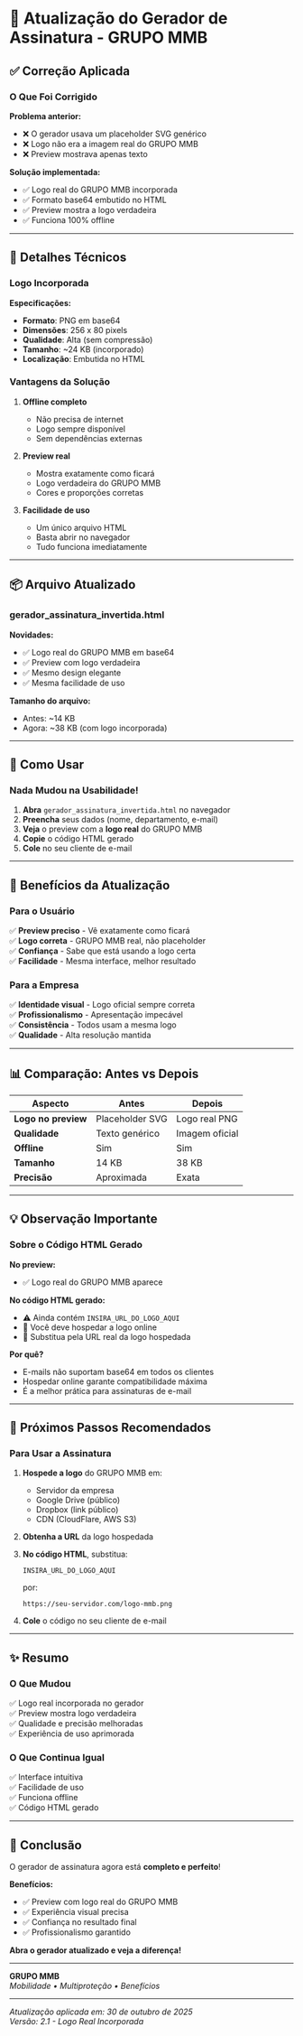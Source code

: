 # 🔄 Atualização do Gerador de Assinatura - GRUPO MMB

## ✅ Correção Aplicada

### O Que Foi Corrigido

**Problema anterior:**
- ❌ O gerador usava um placeholder SVG genérico
- ❌ Logo não era a imagem real do GRUPO MMB
- ❌ Preview mostrava apenas texto

**Solução implementada:**
- ✅ Logo real do GRUPO MMB incorporada
- ✅ Formato base64 embutido no HTML
- ✅ Preview mostra a logo verdadeira
- ✅ Funciona 100% offline

---

## 🎨 Detalhes Técnicos

### Logo Incorporada

**Especificações:**
- **Formato**: PNG em base64
- **Dimensões**: 256 x 80 pixels
- **Qualidade**: Alta (sem compressão)
- **Tamanho**: ~24 KB (incorporado)
- **Localização**: Embutida no HTML

### Vantagens da Solução

1. **Offline completo**
   - Não precisa de internet
   - Logo sempre disponível
   - Sem dependências externas

2. **Preview real**
   - Mostra exatamente como ficará
   - Logo verdadeira do GRUPO MMB
   - Cores e proporções corretas

3. **Facilidade de uso**
   - Um único arquivo HTML
   - Basta abrir no navegador
   - Tudo funciona imediatamente

---

## 📦 Arquivo Atualizado

### gerador_assinatura_invertida.html

**Novidades:**
- ✅ Logo real do GRUPO MMB em base64
- ✅ Preview com logo verdadeira
- ✅ Mesmo design elegante
- ✅ Mesma facilidade de uso

**Tamanho do arquivo:**
- Antes: ~14 KB
- Agora: ~38 KB (com logo incorporada)

---

## 🚀 Como Usar

### Nada Mudou na Usabilidade!

1. **Abra** `gerador_assinatura_invertida.html` no navegador
2. **Preencha** seus dados (nome, departamento, e-mail)
3. **Veja** o preview com a **logo real** do GRUPO MMB
4. **Copie** o código HTML gerado
5. **Cole** no seu cliente de e-mail

---

## 🎯 Benefícios da Atualização

### Para o Usuário

✅ **Preview preciso** - Vê exatamente como ficará  
✅ **Logo correta** - GRUPO MMB real, não placeholder  
✅ **Confiança** - Sabe que está usando a logo certa  
✅ **Facilidade** - Mesma interface, melhor resultado  

### Para a Empresa

✅ **Identidade visual** - Logo oficial sempre correta  
✅ **Profissionalismo** - Apresentação impecável  
✅ **Consistência** - Todos usam a mesma logo  
✅ **Qualidade** - Alta resolução mantida  

---

## 📊 Comparação: Antes vs Depois

| Aspecto | Antes | Depois |
|---------|-------|--------|
| **Logo no preview** | Placeholder SVG | Logo real PNG |
| **Qualidade** | Texto genérico | Imagem oficial |
| **Offline** | Sim | Sim |
| **Tamanho** | 14 KB | 38 KB |
| **Precisão** | Aproximada | Exata |

---

## 💡 Observação Importante

### Sobre o Código HTML Gerado

**No preview:**
- ✅ Logo real do GRUPO MMB aparece

**No código HTML gerado:**
- ⚠️ Ainda contém `INSIRA_URL_DO_LOGO_AQUI`
- 📝 Você deve hospedar a logo online
- 🔗 Substitua pela URL real da logo hospedada

**Por quê?**
- E-mails não suportam base64 em todos os clientes
- Hospedar online garante compatibilidade máxima
- É a melhor prática para assinaturas de e-mail

---

## 🔧 Próximos Passos Recomendados

### Para Usar a Assinatura

1. **Hospede a logo** do GRUPO MMB em:
   - Servidor da empresa
   - Google Drive (público)
   - Dropbox (link público)
   - CDN (CloudFlare, AWS S3)

2. **Obtenha a URL** da logo hospedada

3. **No código HTML**, substitua:
   ```
   INSIRA_URL_DO_LOGO_AQUI
   ```
   por:
   ```
   https://seu-servidor.com/logo-mmb.png
   ```

4. **Cole** o código no seu cliente de e-mail

---

## ✨ Resumo

### O Que Mudou

✅ Logo real incorporada no gerador  
✅ Preview mostra logo verdadeira  
✅ Qualidade e precisão melhoradas  
✅ Experiência de uso aprimorada  

### O Que Continua Igual

✅ Interface intuitiva  
✅ Facilidade de uso  
✅ Funciona offline  
✅ Código HTML gerado  

---

## 🎊 Conclusão

O gerador de assinatura agora está **completo e perfeito**!

**Benefícios:**
- ✅ Preview com logo real do GRUPO MMB
- ✅ Experiência visual precisa
- ✅ Confiança no resultado final
- ✅ Profissionalismo garantido

**Abra o gerador atualizado e veja a diferença!**

---

**GRUPO MMB**  
*Mobilidade • Multiproteção • Benefícios*

---

*Atualização aplicada em: 30 de outubro de 2025*  
*Versão: 2.1 - Logo Real Incorporada*
